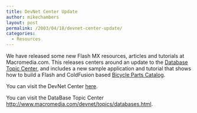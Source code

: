 ```yaml
---
title: DevNet Center Update
author: mikechambers
layout: post
permalink: /2003/04/18/devnet-center-update/
categories:
  - Resources
---
```



We have released some new Flash MX resources, articles and tutorials at Macromedia.com. This releases centers around an update to the [Database Topic Center][1], and includes a new sample application and tutorial that shows how to build a Flash and ColdFusion based [Bicycle Parts Catalog][2].

You can visit the DevNet Center [here][3].

You can visit the DataBase Topic Center http://www.macromedia.com/devnet/topics/databases.html.

 [1]: http://www.macromedia.com/devnet/topics/databases.html
 [2]: http://www.macromedia.com/devnet/mx/flash/articles/ria_databases.html
 [3]: http://www.macromedia.com/devnet/